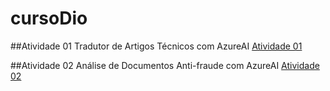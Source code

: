 # cursoDio
##Atividade 01 
Tradutor de Artigos Técnicos com AzureAI
[Atividade 01](https://colab.research.google.com/drive/1quiEj88hlxX5SFD0TEYbLMdEcU81PY9K?usp=sharing)

##Atividade 02 
Análise de Documentos Anti-fraude com AzureAI
[Atividade 02](https://colab.research.google.com/drive/1L3pB0_oWgYJtaFBd-PTcOR2ba8J8TFWE?usp=sharing)
